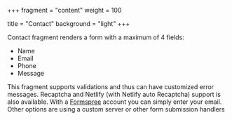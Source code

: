 +++
fragment = "content"
weight = 100

title = "Contact"
background = "light"
+++

Contact fragment renders a form with a maximum of 4 fields:

- Name
- Email
- Phone
- Message

This fragment supports validations and thus can have customized error messages.
Recaptcha and Netlify (with Netlify auto Recaptcha) support is also available.
With a [Formspree](https://formspree.io) account you can simply enter your
email. Other options are using a custom server or other form submission handlers
